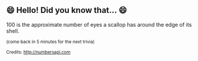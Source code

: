 ## :smile: Hello! Did you know that... :smile:
100 is the approximate number of eyes a scallop has around the edge of its shell.

<sup>(come back in 5 minutes for the next trivia)</sup>


<sup>Credits: http://numbersapi.com</sup>
